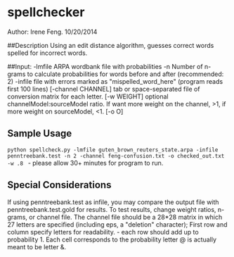 spellchecker
=============
Author: Irene Feng. 10/20/2014

##Description
Using an edit distance algorithm, guesses correct words spelled for incorrect words. 

##Input: 
		-lmfile ARPA wordbank file with probabilities 
		-n Number of n-grams to calculate probabilities for words before and after (recommended: 2)
		-infile file with errors marked as "<ERROR>mispelled_word_here</ERROR>" (program reads first 100 lines)
        [-channel CHANNEL] tab or space-separated file of conversion matrix for each letter.
        [-w WEIGHT] optional channelModel:sourceModel ratio. If want more weight on the channel, >1, if more weight on sourceModel, <1.
        [-o O]

## Sample Usage
``python spellcheck.py -lmfile guten_brown_reuters_state.arpa -infile penntreebank.test -n 2 -channel feng-confusion.txt -o checked_out.txt -w .8
``
	- please allow 30+ minutes for program to run. 

## Special Considerations
If using penntreebank.test as infile, you may compare the output file with penntreebank.test.gold for results. To test results, change weight ratios, n-grams, or channel file. 
The channel file should be a 28*28 matrix in which 27 letters are specified (including eps, a "deletion" character); First row and column specify letters for readability. 
	- each row should add up to probability 1. Each cell corresponds to the probability letter @ is actually meant to be letter &. 
